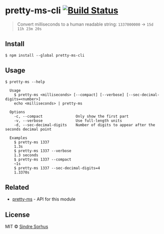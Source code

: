 # pretty-ms-cli [![Build Status](https://travis-ci.org/sindresorhus/pretty-ms-cli.svg?branch=master)](https://travis-ci.org/sindresorhus/pretty-ms-cli)

> Convert milliseconds to a human readable string: `1337000000` → `15d 11h 23m 20s`


## Install

```
$ npm install --global pretty-ms-cli
```


## Usage

```
$ pretty-ms --help

  Usage
    $ pretty-ms <milliseconds> [--compact] [--verbose] [--sec-decimal-digits=<number>]
    echo <milliseconds> | pretty-ms

  Options
    -c, --compact               Only show the first part
    -v, --verbose               Use full-length units
    -d, --sec-decimal-digits    Number of digits to appear after the seconds decimal point

  Examples
    $ pretty-ms 1337
    1.3s
    $ pretty-ms 1337 --verbose
    1.3 seconds
    $ pretty-ms 1337 --compact
    ~1s
    $ pretty-ms 1337 --sec-decimal-digits=4
    1.3370s
```


## Related

- [pretty-ms](https://github.com/sindresorhus/pretty-ms) - API for this module


## License

MIT © [Sindre Sorhus](http://sindresorhus.com)
